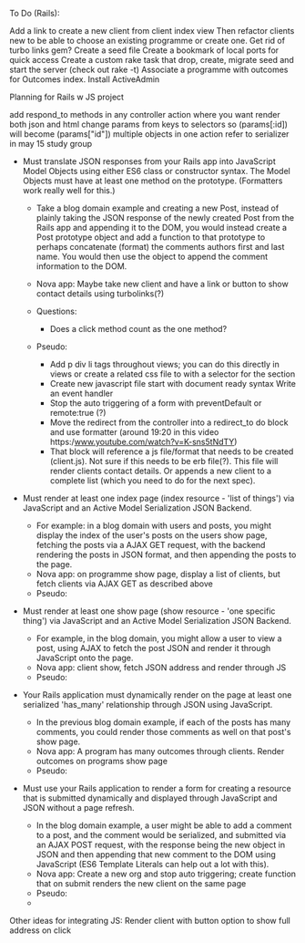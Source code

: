 To Do (Rails):

Add a link to create a new client from client index view
Then refactor clients new to be able to choose an existing programme or create one.
Get rid of turbo links gem?
Create a seed file
Create a bookmark of local ports for quick access
Create a custom rake task that drop, create, migrate seed and start the server (check out rake -t)
Associate a programme with outcomes for Outcomes index.
Install ActiveAdmin

Planning for Rails w JS project

add respond_to methods in any controller action where you want render both json and html
change params from keys to selectors so (params[:id]) will become (params["id"])
multiple objects in one action refer to serializer in may 15 study group

* Must translate JSON responses from your Rails app into JavaScript Model Objects using either ES6 class or constructor syntax. The Model Objects must have at least one method on the prototype. (Formatters work really well for this.)
    * Take a blog domain example and creating a new Post, instead of plainly taking the JSON response of the newly created Post from the Rails app and appending it to the DOM, you would instead create a Post prototype object and add a function to that prototype to perhaps concatenate (format) the comments authors first and last name. You would then use the object to append the comment information to the DOM.
    * Nova app: Maybe take new client and have a link or button to show contact details using turbolinks(?)
    * Questions:
        * Does a click method count as the one method?
    * Pseudo:

      * Add p div li tags throughout views; you can do this directly in views or create a related css file to with a selector for the section
      * Create new javascript file start with document ready syntax
      Write an event handler
      * Stop the auto triggering of a form with preventDefault or remote:true (?)
      * Move the redirect from the controller into a redirect_to do block and use formatter (around 19:20 in this video https:/www.youtube.com/watch?v=K-sns5tNdTY)
      * That block will reference a js file/format that needs to be created (client.js). Not sure if this needs to be erb file(?). This file will render clients contact details. Or appends a new client to a complete list (which you need to do for the next spec).

* Must render at least one index page (index resource - 'list of things') via JavaScript and an Active Model Serialization JSON Backend.
    * For example: in a blog domain with users and posts, you might display the index of the user's posts on the users show page, fetching the posts via a AJAX GET request, with the backend rendering the posts in JSON format, and then appending the posts to the page.
    * Nova app: on programme show page, display a list of clients, but fetch clients via AJAX GET as described above
    * Pseudo: 

* Must render at least one show page (show resource - 'one specific thing') via JavaScript and an Active Model Serialization JSON Backend.
    * For example, in the blog domain, you might allow a user to view a post, using AJAX to fetch the post JSON and render it through JavaScript onto the page.
    * Nova app:  client show, fetch JSON address and render through JS
    * Pseudo: 
* Your Rails application must dynamically render on the page at least one serialized 'has_many' relationship through JSON using JavaScript.
    * In the previous blog domain example, if each of the posts has many comments, you could render those comments as well on that post's show page.
    * Nova app: A program has many outcomes through clients. Render outcomes on programs show page
    * Pseudo: 

* Must use your Rails application to render a form for creating a resource that is submitted dynamically and displayed through JavaScript and JSON without a page refresh.
    * In the blog domain example, a user might be able to add a comment to a post, and the comment would be serialized, and submitted via an AJAX POST request, with the response being the new object in JSON and then appending that new comment to the DOM using JavaScript (ES6 Template Literals can help out a lot with this).
    * Nova app:   Create a new org and stop auto triggering; create function that on submit renders the new client on the same page
    * Pseudo:
    *

Other ideas for integrating JS:
Render client with button option to show full address on click
